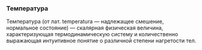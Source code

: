 ### Температура
Температура (от лат. temperatura — надлежащее смешение, нормальное состояние) — скалярная физическая величина, характеризующая термодинамическую систему и количественно выражающая интуитивное понятие о различной степени нагретости тел.